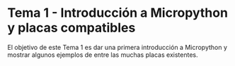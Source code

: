 # Tema 1 - Introducción a Micropython y placas compatibles

El objetivo de este Tema 1 es dar una primera introducción a Micropython y mostrar algunos ejemplos de entre las muchas placas existentes.
